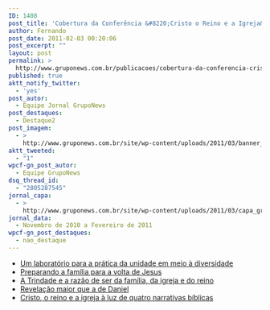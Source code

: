 ```yaml
---
ID: 1408
post_title: 'Cobertura da Conferência &#8220;Cristo o Reino e a Igreja&#8221;'
author: Fernando
post_date: 2011-02-03 00:20:06
post_excerpt: ""
layout: post
permalink: >
  http://www.gruponews.com.br/publicacoes/cobertura-da-conferencia-cristo-o-reino-e-a-igreja
published: true
aktt_notify_twitter:
  - 'yes'
post_autor:
  - Equipe Jornal GrupoNews
post_destaques:
  - Destaque2
post_imagem:
  - >
    http://www.gruponews.com.br/site/wp-content/uploads/2011/03/banner_conferencia-2010.jpg
aktt_tweeted:
  - "1"
wpcf-gn_post_autor:
  - Equipe GrupoNews
dsq_thread_id:
  - "2805287545"
jornal_capa:
  - >
    http://www.gruponews.com.br/site/wp-content/uploads/2011/03/capa_gruponews_janeiro_2011_grafica_valeeste-1.jpg
jornal_data:
  - Novembro de 2010 a Fevereiro de 2011
wpcf-gn_post_destaques:
  - nao_destaque
---
```

- <a href="http://www.gruponews.com.br/2011/02/um-laboratorio-para-a-pratica-da-unidade-em-meio-a-diversidade.html">Um laboratório para a prática da unidade em meio à diversidade</a>
- <a href="http://www.gruponews.com.br/2011/02/preparando-a-familia-para-a-volta-de-jesus.html"> Preparando a família para a volta de Jesus</a>
- <a href="http://www.gruponews.com.br/2011/01/a-trindade-e-a-razao-de-ser-da-familia-da-igreja-e-do-reino.html">A Trindade e a razão de ser da família, da igreja e do reino</a>
- <a href="http://www.gruponews.com.br/2011/02/revelacao-maior-que-a-de-daniel.html"> Revelação maior que a de Daniel</a>
- <a href="http://www.gruponews.com.br/2011/02/cristo-o-reino-e-a-igreja-a-luz-de-quatro-narrativas-biblicas.html"> Cristo, o reino e a igreja à luz de quatro narrativas bíblicas</a>